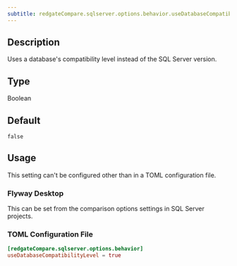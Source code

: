 ```yaml
---
subtitle: redgateCompare.sqlserver.options.behavior.useDatabaseCompatibilityLevel
---
```


## Description

Uses a database's compatibility level instead of the SQL Server version.

## Type

Boolean

## Default

`false`

## Usage

This setting can't be configured other than in a TOML configuration file.

### Flyway Desktop

This can be set from the comparison options settings in SQL Server projects.

### TOML Configuration File

```toml
[redgateCompare.sqlserver.options.behavior]
useDatabaseCompatibilityLevel = true
```
